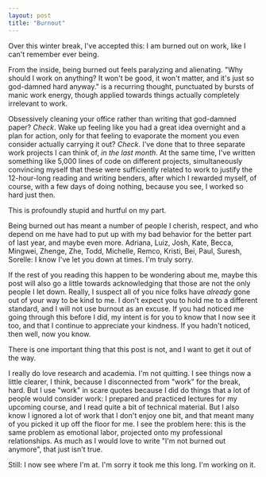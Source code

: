 ```yaml
---
layout: post
title: "Burnout"
---
```


Over this winter break, I've accepted this: I am burned out on work,
like I can't remember ever being.

From the inside, being burned out feels paralyzing and
alienating. "Why should I work on anything? It won't be good, it won't
matter, and it's just so god-damned hard anyway." is a recurring
thought, punctuated by bursts of manic work energy, though applied
towards things actually completely irrelevant to work.

Obsessively cleaning your office rather than writing that god-damned
paper? _Check_. Wake up feeling like you had a great idea overnight
and a plan for action, only for that feeling to evaporate the moment
you even consider actually carrying it out? _Check_.  I've done that
to three separate work projects I can think of, _in the last
month_. At the same time, I've written something like 5,000 lines of
code on different projects, simultaneously convincing myself that
these were sufficiently related to work to justify the 12-hour-long
reading and writing benders, after which I rewarded myself, of course,
with a few days of doing nothing, because you see, I worked so hard
just then.

This is profoundly stupid and hurtful on my part.

Being burned out has meant a number of people I cherish, respect, and
who depend on me have had to put up with my bad behavior for the
better part of last year, and maybe even more. Adriana, Luiz, Josh,
Kate, Becca, Mingwei, Zhenge, Zhe, Todd, Michelle, Remco, Kristi, Bei,
Paul, Suresh, Sorelle: I know I've let you down at times. I'm truly
sorry.

If the rest of you reading this happen to be wondering about me, maybe
this post will also go a little towards acknowledging that those are
not the only people I let down.  Really, I suspect all of you nice
folks have _already_ gone out of your way to be kind to me.  I don't
expect you to hold me to a different standard, and I will not use
burnout as an excuse. If you had noticed me going through this before
I did, my intent is for you to know that I now see it too, and that I
continue to appreciate your kindness. If you hadn't noticed, then
well, now you know.

There is one important thing that this post is not, and I want to get
it out of the way.

I really do love research and academia. I'm not quitting. I see things
now a little clearer, I think, because I disconnected from "work" for
the break, hard. But I use "work" in scare quotes because I did do
things that a lot of people would consider work: I prepared and
practiced lectures for my upcoming course, and I read quite a bit of
technical material. But I also know I ignored a lot of work that I
don't enjoy one bit, and that meant many of you picked it up off the
floor for me. I see the problem here: this is the same problem as
emotional labor, projected onto my professional relationships. As much
as I would love to write "I'm not burned out anymore", that just isn't
true.

Still: I now see where I'm at. I'm sorry it took me this long. I'm
working on it.
